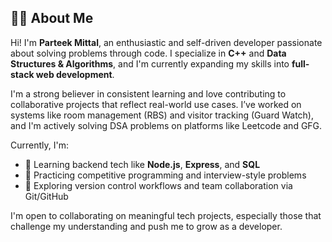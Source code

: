 ## 👨‍💻 About Me

Hi! I'm **Parteek Mittal**, an enthusiastic and self-driven developer passionate about solving problems through code. I specialize in **C++** and **Data Structures & Algorithms**, and I'm currently expanding my skills into **full-stack web development**.

I'm a strong believer in consistent learning and love contributing to collaborative projects that reflect real-world use cases. I’ve worked on systems like room management (RBS) and visitor tracking (Guard Watch), and I'm actively solving DSA problems on platforms like Leetcode and GFG.

Currently, I'm:
- 🚀 Learning backend tech like **Node.js**, **Express**, and **SQL**
- 🧠 Practicing competitive programming and interview-style problems
- 🔧 Exploring version control workflows and team collaboration via Git/GitHub

I'm open to collaborating on meaningful tech projects, especially those that challenge my understanding and push me to grow as a developer.

